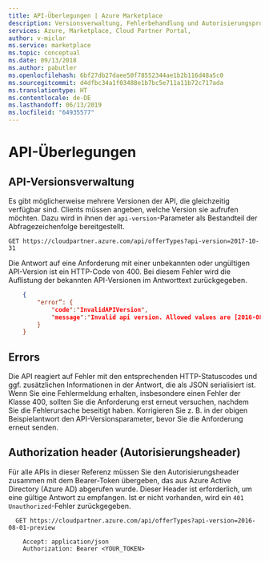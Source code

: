 ```yaml
---
title: API-Überlegungen | Azure Marketplace
description: Versionsverwaltung, Fehlerbehandlung und Autorisierungsprobleme beim Verwenden der Marketplace-APIs.
services: Azure, Marketplace, Cloud Partner Portal,
author: v-miclar
ms.service: marketplace
ms.topic: conceptual
ms.date: 09/13/2018
ms.author: pabutler
ms.openlocfilehash: 6bf27db27daee50f78552344ae1b2b116d48a5c0
ms.sourcegitcommit: d4dfbc34a1f03488e1b7bc5e711a11b72c717ada
ms.translationtype: HT
ms.contentlocale: de-DE
ms.lasthandoff: 06/13/2019
ms.locfileid: "64935577"
---
```

# <a name="api-considerations"></a>API-Überlegungen


<a name="api-versioning"></a>API-Versionsverwaltung
--------------

Es gibt möglicherweise mehrere Versionen der API, die gleichzeitig verfügbar sind. Clients müssen angeben, welche Version sie aufrufen möchten. Dazu wird in ihnen der `api-version`-Parameter als Bestandteil der Abfragezeichenfolge bereitgestellt.

   `GET https://cloudpartner.azure.com/api/offerTypes?api-version=2017-10-31`

Die Antwort auf eine Anforderung mit einer unbekannten oder ungültigen API-Version ist ein HTTP-Code von 400. Bei diesem Fehler wird die Auflistung der bekannten API-Versionen im Antworttext zurückgegeben.

``` json
    {
        "error”: { 
            "code":"InvalidAPIVersion",
            "message":"Invalid api version. Allowed values are [2016-08-01-preview]"
        }
    }
```            

<a name="errors"></a>Errors
------

Die API reagiert auf Fehler mit den entsprechenden HTTP-Statuscodes und ggf. zusätzlichen Informationen in der Antwort, die als JSON serialisiert ist.
Wenn Sie eine Fehlermeldung erhalten, insbesondere einen Fehler der Klasse 400, sollten Sie die Anforderung erst erneut versuchen, nachdem Sie die Fehlerursache beseitigt haben. Korrigieren Sie z. B. in der obigen Beispielantwort den API-Versionsparameter, bevor Sie die Anforderung erneut senden.

<a name="authorization-header"></a>Authorization header (Autorisierungsheader)
--------------------

Für alle APIs in dieser Referenz müssen Sie den Autorisierungsheader zusammen mit dem Bearer-Token übergeben, das aus Azure Active Directory (Azure AD) abgerufen wurde. Dieser Header ist erforderlich, um eine gültige Antwort zu empfangen. Ist er nicht vorhanden, wird ein `401 Unauthorized`-Fehler zurückgegeben. 

``` HTTP
  GET https://cloudpartner.azure.com/api/offerTypes?api-version=2016-08-01-preview

    Accept: application/json 
    Authorization: Bearer <YOUR_TOKEN> 
```
